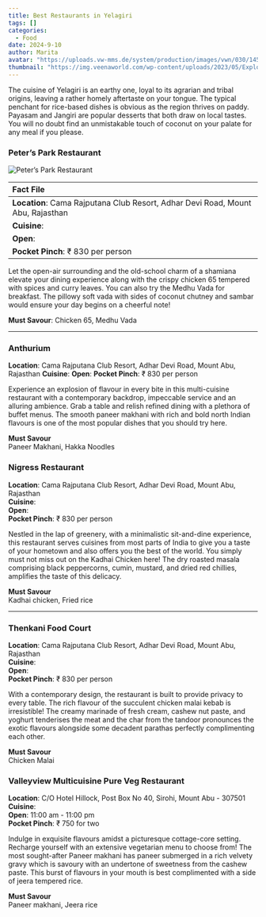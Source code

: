 ```yaml
---
title: Best Restaurants in Yelagiri
tags: []
categories:
  - Food
date: 2024-9-10
author: Marita
avatar: "https://uploads.vw-mms.de/system/production/images/vwn/030/145/images/7a0d84d3b718c9a621100e43e581278433114c82/DB2019AL01950_web_1600.jpg?1649155356"
thumbnail: "https://img.veenaworld.com/wp-content/uploads/2023/05/Exploring-the-Serenity-of-Yelagiri-A-Hidden-Gem-in-Tamil-Nadu.jpg"
---
```

The cuisine of Yelagiri is an earthy one, loyal to its agrarian and tribal origins, leaving a rather homely aftertaste on your tongue. The typical penchant for rice-based dishes is obvious as the region thrives on paddy. Payasam and Jangiri are popular desserts that both draw on local tastes. You will no doubt find an unmistakable touch of coconut on your palate for any meal if you please.  

### Peter’s Park Restaurant

![Peter’s Park Restaurant](https://wallpapercrafter.com/sizes/1366x768/108198-purple-nature-colorful-trees-forest-smoke-mist-artwork.jpg)

|Fact File|
|:--|
|**Location**: Cama Rajputana Club Resort, Adhar Devi Road, Mount Abu, Rajasthan|
|**Cuisine**:|
|**Open**:|
|**Pocket Pinch**: ₹ 830 per person|

Let the open-air surrounding and the old-school charm of a shamiana elevate your dining experience along with the crispy chicken 65 tempered with spices and curry leaves. You can also try the Medhu Vada for breakfast. The pillowy soft vada with sides of coconut chutney and sambar would ensure your day begins on a cheerful note!   

**Must Savour**: Chicken 65, Medhu Vada

---

### Anthurium
**Location**: Cama Rajputana Club Resort, Adhar Devi Road, Mount Abu, Rajasthan
**Cuisine**:
**Open**:
**Pocket Pinch**: ₹ 830 per person

Experience an explosion of flavour in every bite in this multi-cuisine restaurant with a contemporary backdrop, impeccable service and an alluring ambience. Grab a table and relish refined dining with a plethora of buffet menus. The smooth paneer makhani with rich and bold north Indian flavours is one of the most popular dishes that you should try here.   

**Must Savour**<br>
Paneer Makhani, Hakka Noodles


### Nigress Restaurant
**Location**: Cama Rajputana Club Resort, Adhar Devi Road, Mount Abu, Rajasthan<br>
**Cuisine**:<br>
**Open**:<br>
**Pocket Pinch**: ₹ 830 per person

Nestled in the lap of greenery, with a minimalistic sit-and-dine experience, this restaurant serves cuisines from most parts of India to give you a taste of your hometown and also offers you the best of the world. You simply must not miss out on the Kadhai Chicken here! The dry roasted masala comprising black peppercorns, cumin, mustard, and dried red chillies, amplifies the taste of this delicacy.

**Must Savour**<br>
Kadhai chicken, Fried rice

--- 

### Thenkani Food Court
**Location**: Cama Rajputana Club Resort, Adhar Devi Road, Mount Abu, Rajasthan<br>
**Cuisine**:<br>
**Open**:<br>
**Pocket Pinch**: ₹ 830 per person

With a contemporary design, the restaurant is built to provide privacy to every table. The rich flavour of the succulent chicken malai kebab is irresistible! The creamy marinade of fresh cream, cashew nut paste, and yoghurt tenderises the meat and the char from the tandoor pronounces the exotic flavours alongside some decadent parathas perfectly complimenting each other.   

**Must Savour**<br>
Chicken Malai


### Valleyview Multicuisine Pure Veg Restaurant
**Location**: C/O Hotel Hillock, Post Box No 40, Sirohi, Mount Abu - 307501<br>
**Cuisine**:<br>
**Open**: 11:00 am - 11:00 pm<br>
**Pocket Pinch**: ₹ 750 for two

Indulge in exquisite flavours amidst a picturesque cottage-core setting. Recharge yourself with an extensive vegetarian menu to choose from! The most sought-after Paneer makhani has paneer submerged in a rich velvety gravy which is savoury with an undertone of sweetness from the cashew paste. This burst of flavours in your mouth is best complimented with a side of jeera tempered rice.

**Must Savour**<br>
Paneer makhani, Jeera rice